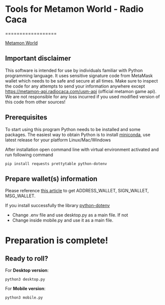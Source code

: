 # Tools for Metamon World - Radio Caca
==================

[Metamon World]

[Metamon World]: https://metamon.radiocaca.com/

## Important disclaimer
This software is intended for use by individuals 
familiar with Python programming language. It uses
sensitive signature code from MetaMask wallet which 
needs to be safe and secure at all times. Make sure 
to inspect the code for any attempts to send your 
information anywhere except https://metamon-api.radiocaca.com/usm-api 
(official metamon game api). We are not responsible 
for any loss incurred if you used modified version 
of this code from other sources!

## Prerequisites

To start using this program Python needs to be 
installed and some packages. The easiest way to 
obtain Python is to install [miniconda], use 
latest release for your platform Linux/Mac/Windows

[miniconda]: https://docs.conda.io/en/latest/miniconda.html

After installation open command line with 
virtual environment activated and run following
command
    
    pip install requests prettytable python-dotenv

## Prepare wallet(s) information

Please reference <a href='https://github.com/MetaMon-game-player/MetamonPlayer'>this article</a> to get ADDRESS_WALLET, SIGN_WALLET, MSG_WALLET.

If you install successfully the library <a href='https://pypi.org/project/python-dotenv/'>python-dotenv</a>
- Change .env file and use desktop.py as a main file.
If not
- Change inside mobile.py and use it as a main file.

# Preparation is complete! 
## Ready to roll?

For <b>Desktop version</b>:

    python3 desktop.py
    

For <b>Mobile version</b>:

    python3 mobile.py
    
   
